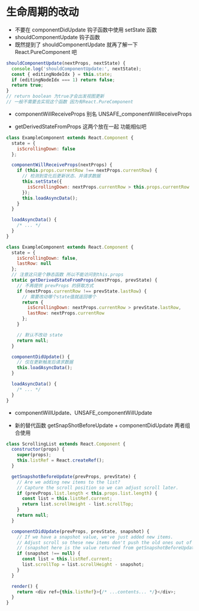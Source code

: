 # 生命周期的改动

- 不要在 componentDidUpdate 钩子函数中使用 setState 函数
- shouldComponentUpdate 钩子函数
- 既然提到了 shouldComponentUpdate 就再了解一下 React.PureComponent 吧

```jsx
shouldComponentUpdate(nextProps, nextState) {
  console.log('shouldComponentUpdate:', nextState);
  const { editingNodeIdx } = this.state;
  if (editingNodeIdx === 1) return false;
  return true;
}
// return boolean 为true才会出发视图更新
// 一般不需要去实现这个函数 因为有React.PureComponent
```

- componentWillReceiveProps 别名 UNSAFE_componentWillReceiveProps

- getDerivedStateFromProps 这两个放在一起 功能相似吧

```js
class ExampleComponent extends React.Component {
  state = {
    isScrollingDown: false
  };

  componentWillReceiveProps(nextProps) {
    if (this.props.currentRow !== nextProps.currentRow) {
      // 检测到变化后更新状态、并请求数据
      this.setState({
        isScrollingDown: nextProps.currentRow > this.props.currentRow
      });
      this.loadAsyncData();
    }
  }

  loadAsyncData() {
    /* ... */
  }
}

class ExampleComponent extends React.Component {
  state = {
    isScrollingDown: false,
    lastRow: null
  };
  // 注意这只是个静态函数 所以不能访问到this.props
  static getDerivedStateFromProps(nextProps, prevState) {
    // 不再提供 prevProps 的获取方式
    if (nextProps.currentRow !== prevState.lastRow) {
      // 需要改动哪个state值就返回哪个
      return {
        isScrollingDown: nextProps.currentRow > prevState.lastRow,
        lastRow: nextProps.currentRow
      };
    }

    // 默认不改动 state
    return null;
  }

  componentDidUpdate() {
    // 仅在更新触发后请求数据
    this.loadAsyncData();
  }

  loadAsyncData() {
    /* ... */
  }
}
```

- componentWillUpdate、UNSAFE_componentWillUpdate

- 新的替代函数 getSnapShotBeforeUpdate + componentDidUpdate 两者组合使用

```js
class ScrollingList extends React.Component {
  constructor(props) {
    super(props);
    this.listRef = React.createRef();
  }

  getSnapshotBeforeUpdate(prevProps, prevState) {
    // Are we adding new items to the list?
    // Capture the scroll position so we can adjust scroll later.
    if (prevProps.list.length < this.props.list.length) {
      const list = this.listRef.current;
      return list.scrollHeight - list.scrollTop;
    }
    return null;
  }

  componentDidUpdate(prevProps, prevState, snapshot) {
    // If we have a snapshot value, we've just added new items.
    // Adjust scroll so these new items don't push the old ones out of view.
    // (snapshot here is the value returned from getSnapshotBeforeUpdate)
    if (snapshot !== null) {
      const list = this.listRef.current;
      list.scrollTop = list.scrollHeight - snapshot;
    }
  }

  render() {
    return <div ref={this.listRef}>{/* ...contents... */}</div>;
  }
}
```
